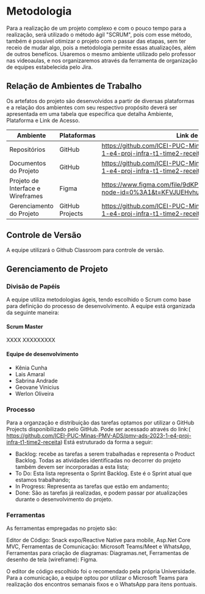 
# Metodologia

Para a realização de um projeto complexo e com o pouco tempo para a realização, será utilizado o método ágil "SCRUM", pois com esse método, também é possível otimizar o projeto com o passar das etapas, sem ter receio de mudar algo, pois a metodologia permite essas atualizações, além de outros benefícos.
Usaremos o mesmo ambiente utilizado pelo professor nas videoaulas, e nos organizaremos através da ferramenta de organização de equipes estabelecida pelo Jira.

## Relação de Ambientes de Trabalho

Os artefatos do projeto são desenvolvidos a partir de diversas plataformas e a relação dos ambientes com seu respectivo propósito deverá ser apresentada em uma tabela que especifica que detalha Ambiente, Plataforma e Link de Acesso. 

|Ambiente|Plataformas|Link de Acesso|
|--------|-----------|--------------|
|Repositórios|GitHub|https://github.com/ICEI-PUC-Minas-PMV-ADS/pmv-ads-2023-1-e4-proj-infra-t1-time2-receita|
|Documentos do Projeto|GitHub|https://github.com/ICEI-PUC-Minas-PMV-ADS/pmv-ads-2023-1-e4-proj-infra-t1-time2-receita|
|Projeto de Interface e Wireframes|Figma| https://www.figma.com/file/9dKPwWbJdG5FkHIA0GddGk/Receita?node-id=0%3A1&t=KFVJUEHvhuz4gL2B-0 |
|Gerenciamento do Projeto|GitHub Projects|https://github.com/ICEI-PUC-Minas-PMV-ADS/pmv-ads-2023-1-e4-proj-infra-t1-time2-receita/projects?query=is%3Aopen|

## Controle de Versão

A equipe utilizará o Github Classroom para controle de versão.

## Gerenciamento de Projeto

### Divisão de Papéis

A equipe utiliza metodologias ágeis, tendo escolhido o Scrum como base para definição do processo de desenvolvimento. A equipe está organizada da seguinte maneira:
#### Scrum Master
XXXX XXXXXXXXX
#### Equipe de desenvolvimento
- Kênia Cunha
- Lais Amaral
- Sabrina Andrade
- Geovane Vinicius
- Werlon Oliveira


### Processo
Para a organzação e distribuição das tarefas optamos por utilizar o GitHub Projects disponibilizado pelo GitHub. Pode ser acessado através do link:( https://github.com/ICEI-PUC-Minas-PMV-ADS/pmv-ads-2023-1-e4-proj-infra-t1-time2-receita) Está estruturado da forma a seguir:

- Backlog: recebe as tarefas a serem trabalhadas e representa o Product Backlog. Todas as atividades identificadas no decorrer do projeto também devem ser incorporadas a esta lista;
- To Do: Esta lista representa o Sprint Backlog. Este é o Sprint atual que estamos trabalhando;
- In Progress: Representa as tarefas que estão em andamento;
- Done: São as tarefas já realizadas,  e podem passar por atualizações durante o desenvolvimento do projeto.
### Ferramentas

As ferramentas empregadas no projeto são:

Editor de Código: Snack expo/Reactive Native para mobile, Asp.Net Core MVC, Ferramentas de Comunicação: Microsoft Teams/Meet e WhatsApp, Ferramentas para criação de diagramas: Diagramas.net, Ferramentas de desenho de tela (wireframe): Figma.

O editor de código escolhido foi o recomendado pela própria Universidade. Para a comunicação, a equipe optou por utilizar o Microsoft Teams para realização dos encontros semanais fixos e o WhatsApp para itens pontuais.

